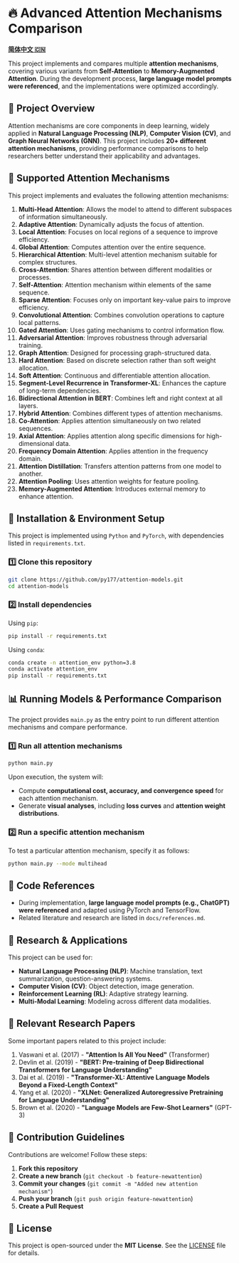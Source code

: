 # 🔥 Advanced Attention Mechanisms Comparison

**[简体中文 🇨🇳](README.md)**

This project implements and compares multiple **attention mechanisms**, covering various variants from **Self-Attention** to **Memory-Augmented Attention**. During the development process, **large language model prompts were referenced**, and the implementations were optimized accordingly.

## 📌 Project Overview
Attention mechanisms are core components in deep learning, widely applied in **Natural Language Processing (NLP)**, **Computer Vision (CV)**, and **Graph Neural Networks (GNN)**. This project includes **20+ different attention mechanisms**, providing performance comparisons to help researchers better understand their applicability and advantages.

## 🔧 Supported Attention Mechanisms
This project implements and evaluates the following attention mechanisms:

1. **Multi-Head Attention**: Allows the model to attend to different subspaces of information simultaneously.
2. **Adaptive Attention**: Dynamically adjusts the focus of attention.
3. **Local Attention**: Focuses on local regions of a sequence to improve efficiency.
4. **Global Attention**: Computes attention over the entire sequence.
5. **Hierarchical Attention**: Multi-level attention mechanism suitable for complex structures.
6. **Cross-Attention**: Shares attention between different modalities or processes.
7. **Self-Attention**: Attention mechanism within elements of the same sequence.
8. **Sparse Attention**: Focuses only on important key-value pairs to improve efficiency.
9. **Convolutional Attention**: Combines convolution operations to capture local patterns.
10. **Gated Attention**: Uses gating mechanisms to control information flow.
11. **Adversarial Attention**: Improves robustness through adversarial training.
12. **Graph Attention**: Designed for processing graph-structured data.
13. **Hard Attention**: Based on discrete selection rather than soft weight allocation.
14. **Soft Attention**: Continuous and differentiable attention allocation.
15. **Segment-Level Recurrence in Transformer-XL**: Enhances the capture of long-term dependencies.
16. **Bidirectional Attention in BERT**: Combines left and right context at all layers.
17. **Hybrid Attention**: Combines different types of attention mechanisms.
18. **Co-Attention**: Applies attention simultaneously on two related sequences.
19. **Axial Attention**: Applies attention along specific dimensions for high-dimensional data.
20. **Frequency Domain Attention**: Applies attention in the frequency domain.
21. **Attention Distillation**: Transfers attention patterns from one model to another.
22. **Attention Pooling**: Uses attention weights for feature pooling.
23. **Memory-Augmented Attention**: Introduces external memory to enhance attention.

## 🚀 Installation & Environment Setup
This project is implemented using `Python` and `PyTorch`, with dependencies listed in `requirements.txt`.

### 1️⃣ **Clone this repository**
```sh
git clone https://github.com/py177/attention-models.git
cd attention-models
```

### 2️⃣ **Install dependencies**
Using `pip`:
```sh
pip install -r requirements.txt
```
Using `conda`:
```sh
conda create -n attention_env python=3.8
conda activate attention_env
pip install -r requirements.txt
```

## 📊 Running Models & Performance Comparison
The project provides `main.py` as the entry point to run different attention mechanisms and compare performance.

### 1️⃣ **Run all attention mechanisms**
```sh
python main.py
```
Upon execution, the system will:
- Compute **computational cost, accuracy, and convergence speed** for each attention mechanism.
- Generate **visual analyses**, including **loss curves** and **attention weight distributions**.

### 2️⃣ **Run a specific attention mechanism**
To test a particular attention mechanism, specify it as follows:
```sh
python main.py --mode multihead
```

## 📜 Code References
- During implementation, **large language model prompts (e.g., ChatGPT) were referenced** and adapted using PyTorch and TensorFlow.
- Related literature and research are listed in `docs/references.md`.

## 🔬 Research & Applications
This project can be used for:
- **Natural Language Processing (NLP)**: Machine translation, text summarization, question-answering systems.
- **Computer Vision (CV)**: Object detection, image generation.
- **Reinforcement Learning (RL)**: Adaptive strategy learning.
- **Multi-Modal Learning**: Modeling across different data modalities.

## 🔗 Relevant Research Papers
Some important papers related to this project include:
1. Vaswani et al. (2017) - **"Attention Is All You Need"** (Transformer)
2. Devlin et al. (2019) - **"BERT: Pre-training of Deep Bidirectional Transformers for Language Understanding"**
3. Dai et al. (2019) - **"Transformer-XL: Attentive Language Models Beyond a Fixed-Length Context"**
4. Yang et al. (2020) - **"XLNet: Generalized Autoregressive Pretraining for Language Understanding"**
5. Brown et al. (2020) - **"Language Models are Few-Shot Learners"** (GPT-3)

## 🤝 Contribution Guidelines
Contributions are welcome! Follow these steps:
1. **Fork this repository**
2. **Create a new branch** (`git checkout -b feature-newattention`)
3. **Commit your changes** (`git commit -m "Added new attention mechanism"`)
4. **Push your branch** (`git push origin feature-newattention`)
5. **Create a Pull Request**

## 📄 License
This project is open-sourced under the **MIT License**. See the [LICENSE](LICENSE) file for details.
